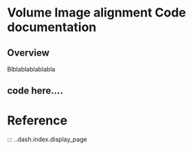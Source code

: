 # Volume Image alignment Code documentation

## Overview

Blblablablablabla


## code here....

# Reference

::: ..dash.index.display_page
